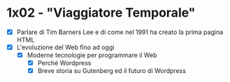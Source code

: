 # 1x02 - "Viaggiatore Temporale"

- [X] Parlare di Tim Barners Lee e di come nel 1991 ha creato la prima pagina HTML
- [X] L'evoluzione del Web fino ad oggi
  - [X] Moderne tecnologie per programmare il Web
    - [X] Perché Wordpress
    - [X] Breve storia su Gutenberg ed il futuro di Wordpress